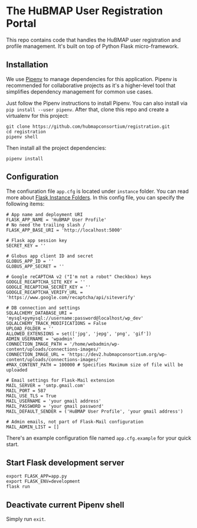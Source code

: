# The HuBMAP User Registration Portal

This repo contains code that handles the HuBMAP user registration and profile management. It's built on top of Python Flask micro-framework.

## Installation

We use [Pipenv](https://docs.pipenv.org/en/latest/) to manage dependencies for this application. Pipenv is recommended for collaborative projects as it's a higher-level tool that simplifies dependency management for common use cases.

Just follow the Pipenv instructions to install Pipenv. You can also install via `pip install --user pipenv`. After that, clone this repo and create a virtualenv for this project:

````
git clone https://github.com/hubmapconsortium/registration.git
cd registration
pipenv shell
````

Then install all the project dependencies:

````
pipenv install
````

## Configuration

The confiuration file `app.cfg` is located under `instance` folder. You can read more about [Flask Instance Folders](http://flask.pocoo.org/docs/1.0/config/#instance-folders). In this config file, you can specify the following items:

````
# App name and deployment URI
FLASK_APP_NAME = 'HuBMAP User Profile'
# No need the trailing slash /
FLASK_APP_BASE_URI = 'http://localhost:5000'

# Flask app session key
SECRET_KEY = ''

# Globus app client ID and secret
GLOBUS_APP_ID = ''
GLOBUS_APP_SECRET = ''

# Google reCAPTCHA v2 ("I'm not a robot" Checkbox) keys
GOOGLE_RECAPTCHA_SITE_KEY = ''
GOOGLE_RECAPTCHA_SECRET_KEY = ''
GOOGLE_RECAPTCHA_VERIFY_URL = 'https://www.google.com/recaptcha/api/siteverify'

# DB connection and settings
SQLALCHEMY_DATABASE_URI = 'mysql+pymysql://username:password@localhost/wp_dev'
SQLALCHEMY_TRACK_MODIFICATIONS = False
UPLOAD_FOLDER = ''
ALLOWED_EXTENSIONS = set(['jpg', 'jepg', 'png', 'gif'])
ADMIN_USERNAME = 'wpadmin'
CONNECTION_IMAGE_PATH = '/home/webadmin/wp-content/uploads/connections-images/'
CONNECTION_IMAGE_URL = 'https://dev2.hubmapconsortium.org/wp-content/uploads/connections-images/'
#MAX_CONTENT_PATH = 100000 # Specifies Maximum size of file will be uploaded

# Email settings for Flask-Mail extension
MAIL_SERVER = 'smtp.gmail.com'
MAIL_PORT = 587
MAIL_USE_TLS = True
MAIL_USERNAME = 'your gmail address'
MAIL_PASSWORD = 'your gmail password'
MAIL_DEFAULT_SENDER = ('HuBMAP User Profile', 'your gmail address')

# Admin emails, not part of Flask-Mail configuration
MAIL_ADMIN_LIST = []
````

There's an example configuration file named `app.cfg.example` for your quick start.

## Start Flask development server

```
export FLASK_APP=app.py
export FLASK_ENV=development
flask run
```

## Deactivate current Pipenv shell

Simply run `exit`.